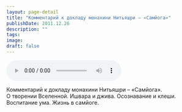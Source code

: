 ```yaml
---
layout: page-detail
title: "Комментарий к докладу монахини Нитьяшри – «Самйога»"
publishDate: 2011.12.26
description: ""
tags:
image:
draft: false
---
```


<audio title="2011.12.26 - Комментарий к докладу монахини Нитьяшри – «Самйога».mp3" src="https://filer-api.advayta.org/v1.0/public/files/75180" controls=""></audio>

 Комментарий к докладу монахини Нитьяшри – «Самйога».   
 О творении Вселенной. Ишвара и джива. Осознавание и клеши.  
 Воспитание ума. Жизнь в самйоге.  

  
